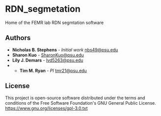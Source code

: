 # RDN_segmetation
Home of the FEMR lab RDN segmtation software


## Authors

* **Nicholas B. Stephens** - *Initial work* nbs49@psu.edu
* **Sharon Kuo** -  SharonKuo@psu.edu
* **Lily J. Demars** - lvd5263@psu.edu
* * **Tim M. Ryan** - *PI* tmr21@psu.edu


## License

This project is open-source software distributed under the terms and conditions of the Free Software Foundation's GNU General Public License. https://www.gnu.org/licenses/gpl-3.0.txt
